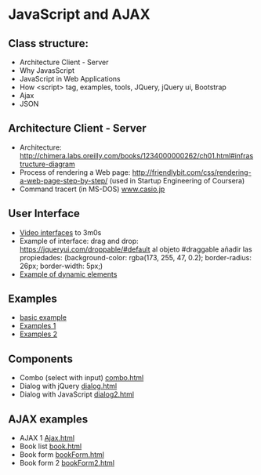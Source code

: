 # JavaScript and AJAX

## Class structure:
- Architecture Client - Server
- Why JavasScript
- JavaScript in Web Applications
- How &lt;script&gt; tag, examples, tools, JQuery, jQuery ui, Bootstrap
- Ajax
- JSON

## Architecture Client - Server
- Architecture: <http://chimera.labs.oreilly.com/books/1234000000262/ch01.html#infrastructure-diagram>
- Process of rendering a Web page: <http://friendlybit.com/css/rendering-a-web-page-step-by-step/> (used in Startup Engineering of Coursera)
- Command tracert (in MS-DOS) www.casio.jp

## User Interface
- [Video interfaces](https://youtu.be/M0IR40ud0jU?t=2m16s) to 3m0s
- Example of interface: drag and drop: <https://jqueryui.com/droppable/#default> al objeto #draggable añadir las propiedades: (background-color: rgba(173, 255, 47, 0.2); border-radius: 26px; border-width: 5px;)
- [Example of dynamic elements](http://www.w3schools.com/jsref/tryit.asp?filename=tryjsref_document_createelement2)


## Examples
- [basic example](JavaScript/basicJavascript.html)
- [Examples 1](JavaScript/JavaScript1.html)
- [Examples 2](JavaScript/JavaScript2.html)

## Components
- Combo (select with input) [combo.html](JavaScript/components/combo.html)
- Dialog with jQuery [dialog.html](JavaScript/components/dialog.html)
- Dialog with JavaScript [dialog2.html](JavaScript/components/dialog2.html)

## AJAX examples
- AJAX 1 [Ajax.html](AJAX/Ajax.html)
- Book list [book.html](AJAX/book.html)
- Book form [bookForm.html](AJAX/bookForm.html)
- Book form 2 [bookForm2.html](AJAX/bookForm2.html)
